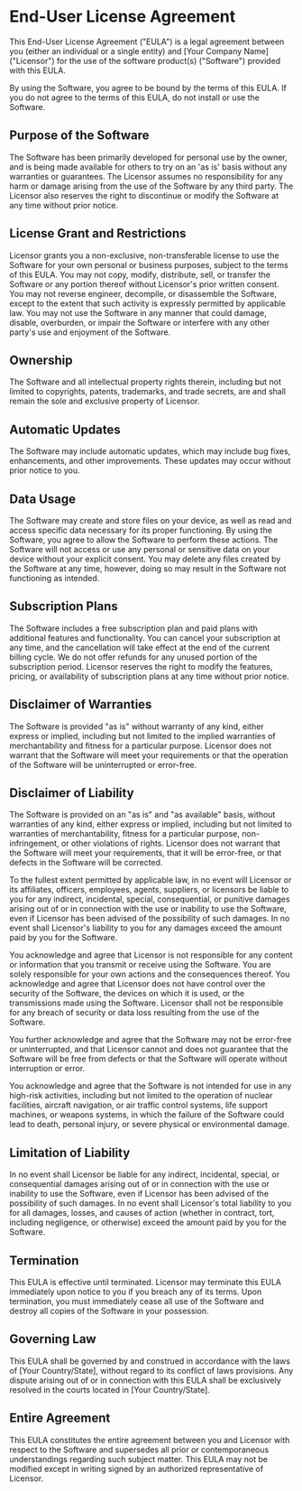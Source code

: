 # End-User License Agreement

This End-User License Agreement ("EULA") is a legal agreement between you (either an individual or a single entity) and [Your Company Name] ("Licensor") for the use of the software product(s) ("Software") provided with this EULA.

By using the Software, you agree to be bound by the terms of this EULA. If you do not agree to the terms of this EULA, do not install or use the Software.

## Purpose of the Software

The Software has been primarily developed for personal use by the owner, and is being made available for others to try on an 'as is' basis without any warranties or guarantees. The Licensor assumes no responsibility for any harm or damage arising from the use of the Software by any third party. The Licensor also reserves the right to discontinue or modify the Software at any time without prior notice.

## License Grant and Restrictions

Licensor grants you a non-exclusive, non-transferable license to use the Software for your own personal or business purposes, subject to the terms of this EULA. You may not copy, modify, distribute, sell, or transfer the Software or any portion thereof without Licensor's prior written consent. You may not reverse engineer, decompile, or disassemble the Software, except to the extent that such activity is expressly permitted by applicable law. You may not use the Software in any manner that could damage, disable, overburden, or impair the Software or interfere with any other party's use and enjoyment of the Software.

## Ownership

The Software and all intellectual property rights therein, including but not limited to copyrights, patents, trademarks, and trade secrets, are and shall remain the sole and exclusive property of Licensor.

## Automatic Updates

The Software may include automatic updates, which may include bug fixes, enhancements, and other improvements. These updates may occur without prior notice to you.

## Data Usage

The Software may create and store files on your device, as well as read and access specific data necessary for its proper functioning. By using the Software, you agree to allow the Software to perform these actions. The Software will not access or use any personal or sensitive data on your device without your explicit consent. You may delete any files created by the Software at any time, however, doing so may result in the Software not functioning as intended.

## Subscription Plans

The Software includes a free subscription plan and paid plans with additional features and functionality. You can cancel your subscription at any time, and the cancellation will take effect at the end of the current billing cycle. We do not offer refunds for any unused portion of the subscription period. Licensor reserves the right to modify the features, pricing, or availability of subscription plans at any time without prior notice.

## Disclaimer of Warranties

The Software is provided "as is" without warranty of any kind, either express or implied, including but not limited to the implied warranties of merchantability and fitness for a particular purpose. Licensor does not warrant that the Software will meet your requirements or that the operation of the Software will be uninterrupted or error-free.

## Disclaimer of Liability

The Software is provided on an "as is" and "as available" basis, without warranties of any kind, either express or implied, including but not limited to warranties of merchantability, fitness for a particular purpose, non-infringement, or other violations of rights. Licensor does not warrant that the Software will meet your requirements, that it will be error-free, or that defects in the Software will be corrected.

To the fullest extent permitted by applicable law, in no event will Licensor or its affiliates, officers, employees, agents, suppliers, or licensors be liable to you for any indirect, incidental, special, consequential, or punitive damages arising out of or in connection with the use or inability to use the Software, even if Licensor has been advised of the possibility of such damages. In no event shall Licensor's liability to you for any damages exceed the amount paid by you for the Software.

You acknowledge and agree that Licensor is not responsible for any content or information that you transmit or receive using the Software. You are solely responsible for your own actions and the consequences thereof. You acknowledge and agree that Licensor does not have control over the security of the Software, the devices on which it is used, or the transmissions made using the Software. Licensor shall not be responsible for any breach of security or data loss resulting from the use of the Software.

You further acknowledge and agree that the Software may not be error-free or uninterrupted, and that Licensor cannot and does not guarantee that the Software will be free from defects or that the Software will operate without interruption or error.

You acknowledge and agree that the Software is not intended for use in any high-risk activities, including but not limited to the operation of nuclear facilities, aircraft navigation, or air traffic control systems, life support machines, or weapons systems, in which the failure of the Software could lead to death, personal injury, or severe physical or environmental damage.

## Limitation of Liability

In no event shall Licensor be liable for any indirect, incidental, special, or consequential damages arising out of or in connection with the use or inability to use the Software, even if Licensor has been advised of the possibility of such damages. In no event shall Licensor's total liability to you for all damages, losses, and causes of action (whether in contract, tort, including negligence, or otherwise) exceed the amount paid by you for the Software.

## Termination

This EULA is effective until terminated. Licensor may terminate this EULA immediately upon notice to you if you breach any of its terms. Upon termination, you must immediately cease all use of the Software and destroy all copies of the Software in your possession.

## Governing Law

This EULA shall be governed by and construed in accordance with the laws of [Your Country/State], without regard to its conflict of laws provisions. Any dispute arising out of or in connection with this EULA shall be exclusively resolved in the courts located in [Your Country/State].

## Entire Agreement

This EULA constitutes the entire agreement between you and Licensor with respect to the Software and supersedes all prior or contemporaneous understandings regarding such subject matter. This EULA may not be modified except in writing signed by an authorized representative of Licensor.
